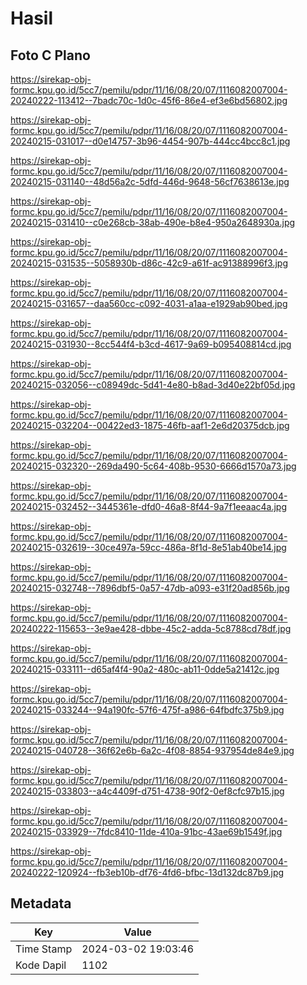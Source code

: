 # Hasil

## Foto C Plano

https://sirekap-obj-formc.kpu.go.id/5cc7/pemilu/pdpr/11/16/08/20/07/1116082007004-20240222-113412--7badc70c-1d0c-45f6-86e4-ef3e6bd56802.jpg

https://sirekap-obj-formc.kpu.go.id/5cc7/pemilu/pdpr/11/16/08/20/07/1116082007004-20240215-031017--d0e14757-3b96-4454-907b-444cc4bcc8c1.jpg

https://sirekap-obj-formc.kpu.go.id/5cc7/pemilu/pdpr/11/16/08/20/07/1116082007004-20240215-031140--48d56a2c-5dfd-446d-9648-56cf7638613e.jpg

https://sirekap-obj-formc.kpu.go.id/5cc7/pemilu/pdpr/11/16/08/20/07/1116082007004-20240215-031410--c0e268cb-38ab-490e-b8e4-950a2648930a.jpg

https://sirekap-obj-formc.kpu.go.id/5cc7/pemilu/pdpr/11/16/08/20/07/1116082007004-20240215-031535--5058930b-d86c-42c9-a61f-ac91388996f3.jpg

https://sirekap-obj-formc.kpu.go.id/5cc7/pemilu/pdpr/11/16/08/20/07/1116082007004-20240215-031657--daa560cc-c092-4031-a1aa-e1929ab90bed.jpg

https://sirekap-obj-formc.kpu.go.id/5cc7/pemilu/pdpr/11/16/08/20/07/1116082007004-20240215-031930--8cc544f4-b3cd-4617-9a69-b095408814cd.jpg

https://sirekap-obj-formc.kpu.go.id/5cc7/pemilu/pdpr/11/16/08/20/07/1116082007004-20240215-032056--c08949dc-5d41-4e80-b8ad-3d40e22bf05d.jpg

https://sirekap-obj-formc.kpu.go.id/5cc7/pemilu/pdpr/11/16/08/20/07/1116082007004-20240215-032204--00422ed3-1875-46fb-aaf1-2e6d20375dcb.jpg

https://sirekap-obj-formc.kpu.go.id/5cc7/pemilu/pdpr/11/16/08/20/07/1116082007004-20240215-032320--269da490-5c64-408b-9530-6666d1570a73.jpg

https://sirekap-obj-formc.kpu.go.id/5cc7/pemilu/pdpr/11/16/08/20/07/1116082007004-20240215-032452--3445361e-dfd0-46a8-8f44-9a7f1eeaac4a.jpg

https://sirekap-obj-formc.kpu.go.id/5cc7/pemilu/pdpr/11/16/08/20/07/1116082007004-20240215-032619--30ce497a-59cc-486a-8f1d-8e51ab40be14.jpg

https://sirekap-obj-formc.kpu.go.id/5cc7/pemilu/pdpr/11/16/08/20/07/1116082007004-20240215-032748--7896dbf5-0a57-47db-a093-e31f20ad856b.jpg

https://sirekap-obj-formc.kpu.go.id/5cc7/pemilu/pdpr/11/16/08/20/07/1116082007004-20240222-115653--3e9ae428-dbbe-45c2-adda-5c8788cd78df.jpg

https://sirekap-obj-formc.kpu.go.id/5cc7/pemilu/pdpr/11/16/08/20/07/1116082007004-20240215-033111--d65af4f4-90a2-480c-ab11-0dde5a21412c.jpg

https://sirekap-obj-formc.kpu.go.id/5cc7/pemilu/pdpr/11/16/08/20/07/1116082007004-20240215-033244--94a190fc-57f6-475f-a986-64fbdfc375b9.jpg

https://sirekap-obj-formc.kpu.go.id/5cc7/pemilu/pdpr/11/16/08/20/07/1116082007004-20240215-040728--36f62e6b-6a2c-4f08-8854-937954de84e9.jpg

https://sirekap-obj-formc.kpu.go.id/5cc7/pemilu/pdpr/11/16/08/20/07/1116082007004-20240215-033803--a4c4409f-d751-4738-90f2-0ef8cfc97b15.jpg

https://sirekap-obj-formc.kpu.go.id/5cc7/pemilu/pdpr/11/16/08/20/07/1116082007004-20240215-033929--7fdc8410-11de-410a-91bc-43ae69b1549f.jpg

https://sirekap-obj-formc.kpu.go.id/5cc7/pemilu/pdpr/11/16/08/20/07/1116082007004-20240222-120924--fb3eb10b-df76-4fd6-bfbc-13d132dc87b9.jpg


## Metadata

| Key        | Value               |
| ---------- | ------------------- |
| Time Stamp | 2024-03-02 19:03:46 |
| Kode Dapil | 1102                |



